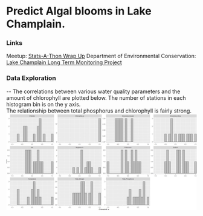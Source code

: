 # Predict Algal blooms in Lake Champlain. 

### Links
Meetup: [Stats-A-Thon Wrap Up](https://www.meetup.com/Burlington-Data-Scientists/events/259092234/)
Department of Environmental Conservation: [Lake Champlain Long Term Monitoring Project](https://dec.vermont.gov/watershed/lakes-ponds/monitor/lake-champlain)

### Data Exploration
-- The correlations between various water quality parameters and the amount of chlorophyll are plotted below. The number of stations in each histogram bin is on the y axis.  
The relationship between total phosphorus and chlorophyll is fairly strong. 
![Correlations with chlorophyll](Correlations.JPG)
